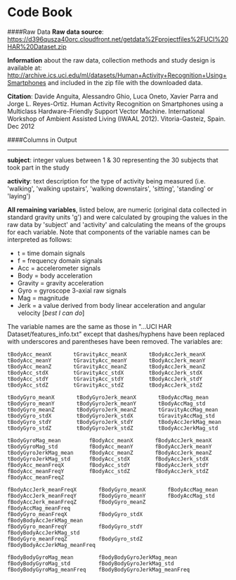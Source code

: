 Code Book
===========================


####Raw Data
**Raw data source**: https://d396qusza40orc.cloudfront.net/getdata%2Fprojectfiles%2FUCI%20HAR%20Dataset.zip

**Information** about the raw data, collection methods and study design is available at: http://archive.ics.uci.edu/ml/datasets/Human+Activity+Recognition+Using+Smartphones and included in the zip file with the downloaded data.

**Citation**:  Davide Anguita, Alessandro Ghio, Luca Oneto, Xavier Parra and Jorge L. Reyes-Ortiz. Human Activity Recognition on Smartphones using a Multiclass Hardware-Friendly Support Vector Machine. International Workshop of Ambient Assisted Living (IWAAL 2012). Vitoria-Gasteiz, Spain. Dec 2012

####Columns in Output
___________________
**subject**: integer values between 1 & 30 representing the 30 subjects that took part in the study

**activity**: text description for the type of activity being measured (i.e. 'walking', 'walking upstairs', 'walking downstairs', 'sitting', 'standing' or 'laying')

**All remaining variables**, listed below, are numeric (original data collected in standard gravity units 'g') and were calculated by grouping the values in the raw data by 'subject' and 'activity' and calculating the means of the groups for each variable. Note that components of the variable names can be interpreted as follows:
- t = time domain signals
- f = frequency domain signals
- Acc = accelerometer signals
- Body = body acceleration
- Gravity = gravity acceleration
- Gyro = gyroscope 3-axial raw signals
- Mag = magnitude
- Jerk = a value derived from body linear acceleration and angular velocity [*best I can do*]

The variable names are the same as those in "...UCI HAR Dataset/features_info.txt" except that dashes/hyphens have been replaced with underscores and parentheses have been removed.
The variables are:
```
tBodyAcc_meanX       tGravityAcc_meanX       tBodyAccJerk_meanX
tBodyAcc_meanY       tGravityAcc_meanY       tBodyAccJerk_meanY
tBodyAcc_meanZ       tGravityAcc_meanZ       tBodyAccJerk_meanZ
tBodyAcc_stdX        tGravityAcc_stdX        tBodyAccJerk_stdX
tBodyAcc_stdY        tGravityAcc_stdY        tBodyAccJerk_stdY
tBodyAcc_stdZ        tGravityAcc_stdZ        tBodyAccJerk_stdZ
```
```
tBodyGyro_meanX       tBodyGyroJerk_meanX       tBodyAccMag_mean
tBodyGyro_meanY       tBodyGyroJerk_meanY       tBodyAccMag_std
tBodyGyro_meanZ       tBodyGyroJerk_meanZ       tGravityAccMag_mean
tBodyGyro_stdX        tBodyGyroJerk_stdX        tGravityAccMag_std
tBodyGyro_stdY        tBodyGyroJerk_stdY        tBodyAccJerkMag_mean
tBodyGyro_stdZ        tBodyGyroJerk_stdZ        tBodyAccJerkMag_std
```
```
tBodyGyroMag_mean         fBodyAcc_meanX       fBodyAccJerk_meanX
tBodyGyroMag_std          fBodyAcc_meanY       fBodyAccJerk_meanY
tBodyGyroJerkMag_mean     fBodyAcc_meanZ       fBodyAccJerk_meanZ
tBodyGyroJerkMag_std      fBodyAcc_stdX        fBodyAccJerk_stdX
fBodyAcc_meanFreqX        fBodyAcc_stdY        fBodyAccJerk_stdY
fBodyAcc_meanFreqY        fBodyAcc_stdZ        fBodyAccJerk_stdZ
fBodyAcc_meanFreqZ
```
```
fBodyAccJerk_meanFreqX       fBodyGyro_meanX       fBodyAccMag_mean
fBodyAccJerk_meanFreqY       fBodyGyro_meanY       fBodyAccMag_std
fBodyAccJerk_meanFreqZ       fBodyGyro_meanZ       fBodyAccMag_meanFreq
fBodyGyro_meanFreqX          fBodyGyro_stdX        fBodyBodyAccJerkMag_mean
fBodyGyro_meanFreqY          fBodyGyro_stdY        fBodyBodyAccJerkMag_std
fBodyGyro_meanFreqZ          fBodyGyro_stdZ        fBodyBodyAccJerkMag_meanFreq
```
```
fBodyBodyGyroMag_mean        fBodyBodyGyroJerkMag_mean
fBodyBodyGyroMag_std         fBodyBodyGyroJerkMag_std
fBodyBodyGyroMag_meanFreq    fBodyBodyGyroJerkMag_meanFreq
```



